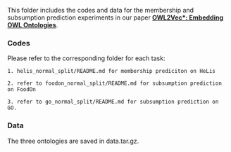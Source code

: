 This folder includes the codes and data for the membership and subsumption prediction experiments in our paper [****OWL2Vec\*: Embedding OWL Ontologies****](https://arxiv.org/abs/2009.14654).

### Codes

Please refer to the corresponding folder for each task:

    1. helis_normal_split/README.md for membership prediciton on HeLis

    2. refer to foodon_normal_split/README.md for subsumption prediction on FoodOn
    
    3. refer to go_normal_split/README.md for subsumption prediction on GO.

### Data

The three ontologies are saved in data.tar.gz.
